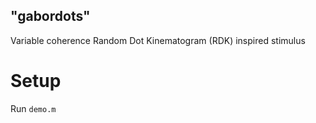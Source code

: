 ## "gabordots"
Variable coherence Random Dot Kinematogram (RDK) inspired stimulus

# Setup
Run `demo.m`

